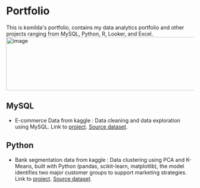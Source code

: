 

# Portfolio
This is ksmilda's portfolio, contains my data analytics portfolio and other projects ranging from MySQL, Python, R, Looker, and Excel.
<img width="540" height="144" alt="image" src="https://github.com/user-attachments/assets/67ea0eaa-be9f-42a9-a24b-7809c54e8d82" />


## MySQL
   + E-commerce Data from kaggle : Data cleaning and data exploration using MySQL. Link to [project](https://github.com/ksmilda/MySQL_Ecommerce-Data). [Source dataset](https://www.kaggle.com/datasets/nabihazahid/e-commerce-customer-insights-and-churn-dataset).

## Python
   + Bank segmentation data from kaggle : Data clustering using PCA and K-Means, built with Python (pandas, scikit-learn, matplotlib), the model identifies two major customer groups to support marketing strategies. Link to [project](https://github.com/ksmilda/Python_Bank-segmentation). [Source dataset](https://www.kaggle.com/datasets/marusagar/bank-customer-attrition-insights).
